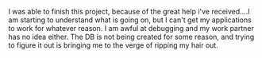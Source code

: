 I was able to finish this project, because of the great help i've received....I am starting to understand what is going on, but I can't get my applications to work for whatever reason. I am awful at debugging and my work partner has no idea either. The DB is not being created for some reason, and trying to figure it out is bringing me to the verge of ripping my hair out.
